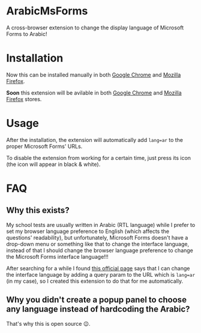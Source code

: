 # ArabicMsForms

A cross-browser extension to change the display language of Microsoft Forms to Arabic!

# Installation

Now this can be installed manually in both [Google Chrome](https://medium.com/@FGrante/how-to-install-a-chrome-extension-without-using-the-chrome-web-store-31902c780034) and [Mozilla Firefox](https://www.ghacks.net/2015/04/19/how-to-install-firefox-add-ons-directly-on-github/).

**Soon** this extension will be avilable in both [Google Chrome](https://chrome.google.com/webstore/category/extensions) and [Mozilla Firefox](https://addons.mozilla.org/en-US/firefox/) stores.

# Usage
After the installation, the extension will automatically add ```lang=ar``` to the proper Microsoft Forms' URLs.

To disable the extension from working for a certain time, just press its icon (the icon will appear in black & white).

# FAQ

## Why this exists?

My school tests are usually written in Arabic (RTL language) while I prefer to set my browser language preference to English (which affects the questions' readability), but unfortunately, Microsoft Forms doesn't have a drop-down menu or something like that to change the interface language, instead of that I should change the browser language preference to change the Microsoft Forms interface language!!!

After searching for a while I found [this official page](https://support.microsoft.com/en-us/office/language-settings-for-microsoft-forms-b282f9aa-0fe4-4290-b1e1-827a8a35ac27) says that I can change the interface language by adding a query param to the URL which is ```lang=ar``` (in my case), so I created this extension to do that for me automatically.

## Why you didn't create a popup panel to choose any language instead of hardcoding the Arabic?

That's why this is open source 😉.

